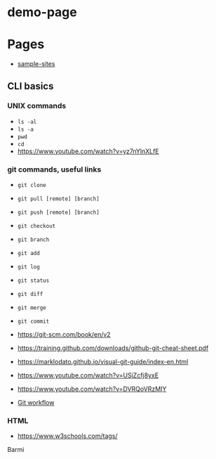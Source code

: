 # demo-page

# Pages

- [sample-sites](https://akegates.github.io/demo-page/sample-sites/index.html)

## CLI basics

### UNIX commands

- `ls -al`
- `ls -a`
- `pwd`
- `cd`
- https://www.youtube.com/watch?v=yz7nYlnXLfE

### git commands, useful links

- `git clone`
- `git pull [remote] [branch]`
- `git push [remote] [branch]`
- `git checkout`
- `git branch`
- `git add`
- `git log`
- `git status`
- `git diff`
- `git merge`
- `git commit`
- https://git-scm.com/book/en/v2
- https://training.github.com/downloads/github-git-cheat-sheet.pdf
- https://marklodato.github.io/visual-git-guide/index-en.html
- https://www.youtube.com/watch?v=USjZcfj8yxE
- https://www.youtube.com/watch?v=DVRQoVRzMIY

- [Git workflow](GITWORKFLOW.md)

### HTML

- https://www.w3schools.com/tags/

Barmi
